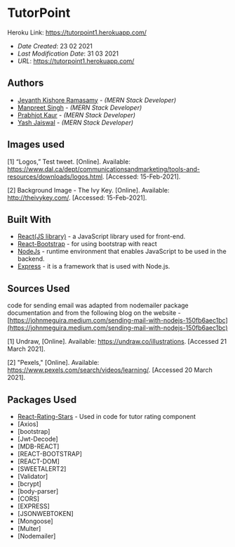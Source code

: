<!--- The following README.md sample file was adapted from https://gist.github.com/PurpleBooth/109311bb0361f32d87a2#file-readme-template-md by Gabriella Mosquera for academic use --->

# TutorPoint

Heroku Link: https://tutorpoint1.herokuapp.com/

- _Date Created_: 23 02 2021
- _Last Modification Date_: 31 03 2021
- _URL_: <https://tutorpoint1.herokuapp.com/>

## Authors

- [Jeyanth Kishore Ramasamy](jy253364@dal.ca) - _(MERN Stack Developer)_
- [Manpreet Singh](manpreet@dal.ca) - _(MERN Stack Developer)_
- [Prabhjot Kaur](Prabhjot.Kaur@dal.ca) - _(MERN Stack Developer)_
- [Yash Jaiswal](ys432526@dal.ca) - _(MERN Stack Developer)_

## Images used

[1] “Logos,” Test tweet. [Online].
Available: https://www.dal.ca/dept/communicationsandmarketing/tools-and-resources/downloads/logos.html.
[Accessed: 15-Feb-2021].

[2] Background Image - The Ivy Key. [Online]. Available: http://theivykey.com/. [Accessed: 15-Feb-2021].

## Built With

- [React(JS library)](https://reactjs.org/) - a JavaScript library used for front-end.
- [React-Bootstrap](https://react-bootstrap.github.io/getting-started/introduction) - for using bootstrap with react
- [NodeJs](https://nodejs.org/en/) - runtime environment that enables JavaScript to be used in the backend.
- [Express](https://expressjs.com/) - it is a framework that is used with Node.js.

## Sources Used

code for sending email was adapted from nodemailer package documentation and from the following blog on the website - [https://johnmeguira.medium.com/sending-mail-with-nodejs-150fb6aec1bc](https://johnmeguira.medium.com/sending-mail-with-nodejs-150fb6aec1bc)

[1] Undraw, [Online]. Available: https://undraw.co/illustrations. [Accessed 21 March 2021].

[2] "Pexels," [Online]. Available: https://www.pexels.com/search/videos/learning/. [Accessed 20 March 2021].

## Packages Used
- [React-Rating-Stars](https://www.npmjs.com/package/react-rating-stars-component) - Used in code for tutor rating component
- [Axios]
- [bootstrap]
- [Jwt-Decode]
- [MDB-REACT]
- [REACT-BOOTSTRAP]
- [REACT-DOM]
- [SWEETALERT2]
- [Validator]
- [bcrypt]
- [body-parser]
- [CORS]
- [EXPRESS]
- [JSONWEBTOKEN]
- [Mongoose]
- [Multer]
- [Nodemailer]
  